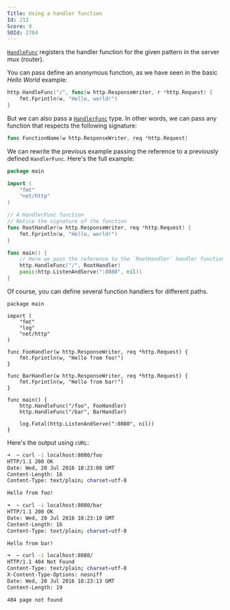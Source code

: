 ```yaml
---
Title: Using a handler function
Id: 212
Score: 0
SOId: 2704
---
```

[`HandleFunc`](https://golang.org/pkg/net/http/#ListenAndServe) registers the handler function for the given pattern in the server mux (router).

You can pass define an anonymous function, as we have seen in the basic _Hello World_ example:

```go
http.HandleFunc("/", func(w http.ResponseWriter, r *http.Request) {
    fmt.Fprintln(w, "Hello, world!")
}
```

But we can also pass a [`HandlerFunc`](https://golang.org/pkg/net/http/#HandlerFunc) type. In other words, we can pass any function that respects the following signature:

```go
func FunctionName(w http.ResponseWriter, req *http.Request)
```

We can rewrite the previous example passing the reference to a previously defined `HandlerFunc`. Here's the full example:

```go
package main

import (
    "fmt"
    "net/http"
)

// A HandlerFunc function
// Notice the signature of the function
func RootHandler(w http.ResponseWriter, req *http.Request) {
    fmt.Fprintln(w, "Hello, world!")
}

func main() {
    // Here we pass the reference to the `RootHandler` handler function
    http.HandleFunc("/", RootHandler)
    panic(http.ListenAndServe(":8080", nil))
}
```

Of course, you can define several function handlers for different paths.

```
package main

import (
    "fmt"
    "log"
    "net/http"
)

func FooHandler(w http.ResponseWriter, req *http.Request) {
    fmt.Fprintln(w, "Hello from foo!")
}

func BarHandler(w http.ResponseWriter, req *http.Request) {
    fmt.Fprintln(w, "Hello from bar!")
}

func main() {
    http.HandleFunc("/foo", FooHandler)
    http.HandleFunc("/bar", BarHandler)

    log.Fatal(http.ListenAndServe(":8080", nil))
}
```

Here's the output using `cURL`:

```sh
➜  ~ curl -i localhost:8080/foo
HTTP/1.1 200 OK
Date: Wed, 20 Jul 2016 18:23:08 GMT
Content-Length: 16
Content-Type: text/plain; charset=utf-8

Hello from foo!

➜  ~ curl -i localhost:8080/bar
HTTP/1.1 200 OK
Date: Wed, 20 Jul 2016 18:23:10 GMT
Content-Length: 16
Content-Type: text/plain; charset=utf-8

Hello from bar!

➜  ~ curl -i localhost:8080/
HTTP/1.1 404 Not Found
Content-Type: text/plain; charset=utf-8
X-Content-Type-Options: nosniff
Date: Wed, 20 Jul 2016 18:23:13 GMT
Content-Length: 19

404 page not found
```
